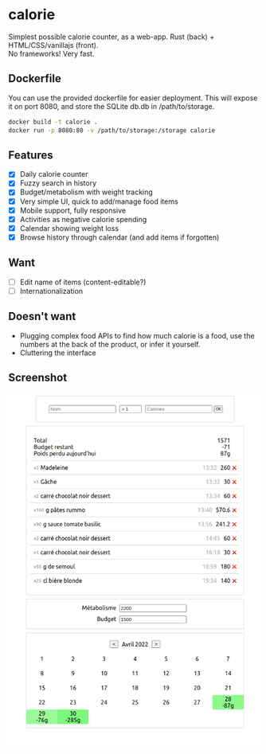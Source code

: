 # calorie
Simplest possible calorie counter, as a web-app. Rust (back) + HTML/CSS/vanillajs (front).  
No frameworks! Very fast.

## Dockerfile

You can use the provided dockerfile for easier deployment.
This will expose it on port 8080, and store the SQLite db.db in /path/to/storage.

```bash
docker build -t calorie .
docker run -p 8080:80 -v /path/to/storage:/storage calorie
```

## Features

 - [x] Daily calorie counter
 - [x] Fuzzy search in history
 - [x] Budget/metabolism with weight tracking
 - [x] Very simple UI, quick to add/manage food items
 - [x] Mobile support, fully responsive
 - [x] Activities as negative calorie spending
 - [x] Calendar showing weight loss
 - [x] Browse history through calendar (and add items if forgotten)

## Want

 - [ ] Edit name of items (content-editable?)
 - [ ] Internationalization

## Doesn't want

 - Plugging complex food APIs to find how much calorie is a food, use the numbers at the back of the product, or infer it yourself.
 - Cluttering the interface

## Screenshot

![screenshot.png](screenshot.png)
